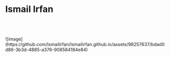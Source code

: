 <h1>Ismail Irfan</h1>
<br><br><br>
![image](https://github.com/Ismailirfan/Ismailirfan.github.io/assets/98257637/bdad0d86-3b3d-4885-a376-908584184e84)



